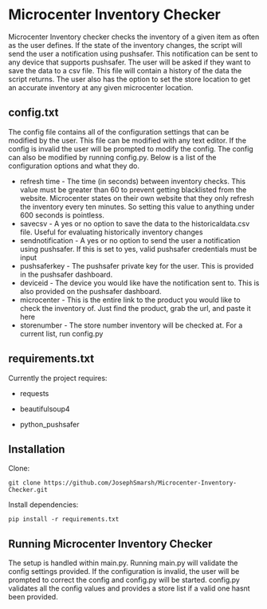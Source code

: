 # Microcenter Inventory Checker
Microcenter Inventory checker checks the inventory of a given item as often as the user defines. If the state of the inventory changes, the script will send the user a notification using pushsafer. This notification can be sent to any device that supports pushsafer. The user will be asked if they want to save the data to a csv file. This file will contain a history of the data the script returns. The user also has the option to set the store location to get an accurate inventory at any given microcenter location. 

## config.txt
The config file contains all of the configuration settings that can be modified by the user. This file can be modified with any text editor. If the config is invalid the user will be prompted to modify the config. The config can also be modified by running config.py. Below is a list of the configuration options and what they do. 

* refresh time - The time (in seconds) between inventory checks. This value must be greater than 60 to prevent getting blacklisted from the website. Microcenter states on their  own website that they only refresh the inventory every ten minutes. So setting this value to anything under 600 seconds is pointless.
* savecsv - A yes or no option to save the data to the historicaldata.csv file. Useful for evaluating historically inventory changes
* sendnotification - A yes or no option to send the user a notification using pushsafer. If this is set to yes, valid pushsafer credentials must be input
* pushsaferkey - The pushsafer private key for the user. This is provided in the pushsafer dashboard.
* deviceid - The device you would like have the notification sent to. This is also provided on the pushsafer dashboard.
* microcenter - This is the entire link to the product you would like to check the inventory of. Just find the product, grab the url, and paste it here
* storenumber - The store number inventory will be checked at. For a current list, run config.py

## requirements.txt
Currently the project requires:

* requests

* beautifulsoup4

* python_pushsafer


## Installation
Clone:
```
git clone https://github.com/JosephSmarsh/Microcenter-Inventory-Checker.git
```
Install dependencies:
```
pip install -r requirements.txt
```

## Running Microcenter Inventory Checker
The setup is handled within main.py. Running main.py will validate the config settings provided. If the configuration is invalid, the user will be prompted to correct the config and config.py will be started. config.py validates all the config values and provides a store list if a valid one hasnt been provided. 
